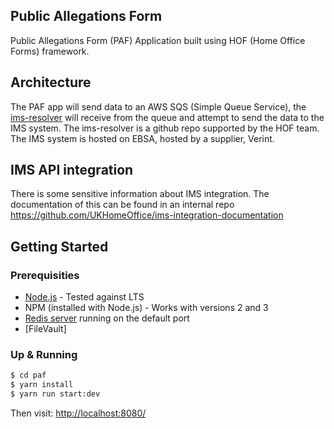 Public Allegations Form
------------------------------
Public Allegations Form (PAF) Application built using HOF (Home Office Forms) framework.

## Architecture

The PAF app will send data to an AWS SQS (Simple Queue Service), the [ims-resolver](https://github.com/UKHomeOffice/ims-resolver/) will receive from the queue and attempt to send the data to the IMS system.  The ims-resolver is a github repo supported by the HOF team.  The IMS system is hosted on EBSA, hosted by a supplier, Verint.

## IMS API integration

There is some sensitive information about IMS integration.  The documentation of this can be found in an internal repo
https://github.com/UKHomeOffice/ims-integration-documentation

## Getting Started

### Prerequisities

- [Node.js](https://nodejs.org/en/) - Tested against LTS
- NPM (installed with Node.js) - Works with versions 2 and 3
- [Redis server](http://redis.io/download) running on the default port
- [FileVault]

### Up & Running

```bash
$ cd paf
$ yarn install
$ yarn run start:dev
```
Then visit: [http://localhost:8080/](http://localhost:8080/)
